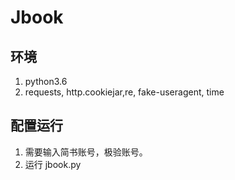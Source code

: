 # Jbook

## 环境
1. python3.6
2. requests, http.cookiejar,re, fake-useragent, time

## 配置运行
1. 需要输入简书账号，极验账号。
2. 运行 jbook.py
